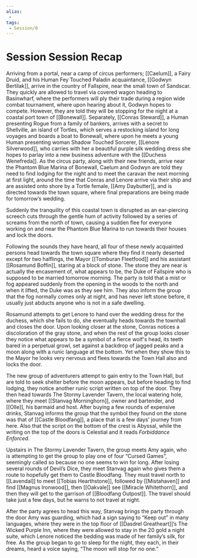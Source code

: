 ```yaml
---
alias: 
 - 
tags: 
 - Session/0
---
```


# Session Session Recap
Arriving from a portal, near a camp of circus performers; [[Caelum]], a Fairy Druid, and his Human Fey Touched Paladin acquaintance, [[Godwyn Bertilak]], arrive in the country of Fallspire, near the small town of Sandscar. They quickly are allowed to travel via covered wagon heading to Basinwharf, where the performers will ply their trade during a region wide combat tournament, where upon hearing about it, Godwyn hopes to compete. However, they are told they will be stopping for the night at a coastal port town of [[Bonewall]]. Separately, [[Conras Steward]], a Human presenting Rogue from a family of bankers, arrives with a secret to Shellville, an island of Tortles, which serves a restocking island for long voyages and boards a boat to Bonewall, where upon he meets a young Human presenting woman Shadow Touched Sorcerer, [[Lenore Silverwood]], who carries with her a beautiful purple silk wedding dress she hopes to parlay into a new business adventure with the [[Duchess Wenefreda]]. As the circus party, along with their new friends, arrive near the Phantom Blue Marina of Bonewall, Caelum and Godwyn are told they need to find lodging for the night and to meet the caravan the next morning at first light, around the time that Conras and Lenore arrive via their ship and are assisted onto shore by a Tortle female, [[Amy Daybutter]], and is directed towards the town square, where final preparations are being made for tomorrow’s wedding. 

Suddenly the tranquility of this coastal town is disrupted as an ear-piercing screech cuts through the gentle hum of activity followed by a series of screams from the north of town, causing a sudden flee for everyone working on and near the Phantom Blue Marina to run towards their houses and lock the doors.  

Following the sounds they have heard, all four of these newly acquainted persons head towards the town square where they find it nearly deserted except for two halflings, the Mayor [[Tomburan Fleetfood]] and his assistant [[Rosamund Boffin]], staring at a block of stone. The stone they are near is actually the encasement of, what appears to be, the Duke of Fallspire who is supposed to be married tomorrow morning. The party is told that a mist or fog appeared suddenly from the opening in the woods to the north and when it lifted, the Duke was as they see him. They also inform the group that the fog normally comes only at night, and has never left stone before, it usually just abducts anyone who is not in a safe dwelling.
 
Rosamund attempts to get Lenore to hand over the wedding dress for the duchess, which she fails to do, she eventually heads towards the townhall and closes the door. Upon looking closer at the stone, Conras notices a discoloration of the gray stone, and when the rest of the group looks closer they notice what appears to be a symbol of a fierce wolf's head, its teeth bared in a perpetual growl, set against a backdrop of jagged peaks and a moon along with a runic language at the bottom. Yet when they show this to the Mayor he looks very nervous and flees towards the Town Hall also and locks the door.  

The new group of adventurers attempt to gain entry to the Town Hall, but are told to seek shelter before the moon appears, but before heading to find lodging, they notice another runic script written on top of the door. They then head towards The Stormy Lavender Tavern, the local watering hole, where they meet [[Stanvag Morninghorn]], owner and bartender, and [[Olle]], his barmaid and host. After buying a few rounds of expensive drinks, Stanvag informs the group that the symbol they found on the stone was that of [[Castle Bloodfang]], a place that is a few days' journey from here. Also that the script on the bottom of the crest is Abyssal, while the writing on the top of the doors is Celestial and it reads *Forbiddance Enforced*.  

Upstairs in The Stormy Lavender Tavern, the group meets Amy again, who is attempting to get the group to play one of four “Cursed Games”, seemingly called so because no one seems to win for long. After losing several rounds of Devil’s Dice, they meet Stanvag again who gives them a route to hopefully get them to Castle Bloodfang. They must travel north to [[Lavendal]] to meet [[Tobias Hearthstone]], followed by [[Mistahaven]] and find [[Magnus Ironwood]], then [[Oakvale]] see [[Miracle Whitethorn]], and then they will get to the garrison of [[Bloodfang Outpost]]. The travel should take just a few days, but he warns to not travel at night.

After the party agrees to head this way, Stanvag brings the party through the door Amy was guarding, which had a sign saying to “Keep out” in many languages, where they were in the top floor of [[Dasdrel Greatheart]]’s The Wicked Purple Inn, where they were allowed to stay in the 20 gold a night suite, which Lenore noticed the bedding was made of her family’s silk, for free. As the group began to go to sleep for the night, they each, in their dreams, heard a voice saying, “The moon will stop for no one.”